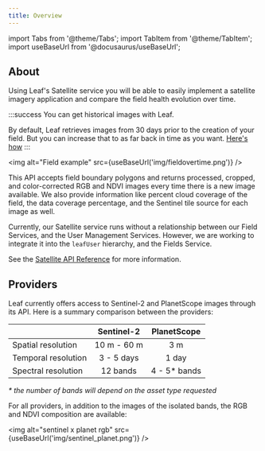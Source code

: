 ```yaml
---
title: Overview
---
```


import Tabs from '@theme/Tabs';
import TabItem from '@theme/TabItem';
import useBaseUrl from '@docusaurus/useBaseUrl';

## About

Using Leaf's Satellite service you will be able to easily implement a satellite
imagery application and compare the field health evolution over time. 

:::success You can get historical images with Leaf.

By default, Leaf retrieves images from 30 days prior to the creation of your
field. But you can increase that to as far back in time as you want.
[Here's how](/docs/docs/satellite_endpoints#post-fields)
:::

<img alt="Field example" src={useBaseUrl('img/fieldovertime.png')} />

This API accepts field boundary polygons and returns processed, cropped, and
color-corrected RGB and NDVI images every time there is a new image available.
We also provide information like percent cloud coverage of the field, the data
coverage percentage, and the Sentinel tile source for each image as well.

Currently, our Satellite service runs without a relationship between our Field Services, and the User Management Services.
However, we are working to integrate it into the `leafUser` hierarchy, and the Fields Service.

See the [Satellite API Reference][satellite_endpoints] for more information.

[satellite_endpoints]: satellite_endpoints.md

## Providers

Leaf currently offers access to Sentinel-2 and PlanetScope images through its API.
Here is a summary comparison between the providers:

|                     |  Sentinel-2 | PlanetScope |
|---------------------|:-----------:|:-----------:|
| Spatial resolution  | 10 m - 60 m |     3 m     |
| Temporal resolution |  3 - 5 days |    1 day    |
| Spectral resolution |  12 bands   | 4 - 5* bands|

_* the number of bands will depend on the asset type requested_

For all providers, in addition to the images of the isolated bands, the RGB and NDVI composition are available:

<img alt="sentinel x planet rgb" src={useBaseUrl('img/sentinel_planet.png')} />
